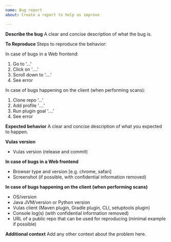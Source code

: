 ```yaml
---
name: Bug report
about: Create a report to help us improve

---
```


**Describe the bug**
A clear and concise description of what the bug is.

**To Reproduce**
Steps to reproduce the behavior:

In case of bugs in a Web frontend:
1. Go to '...'
2. Click on '....'
3. Scroll down to '....'
4. See error

In case of bugs happening on the client (when performing scans):
1. Clone repo '...'
2. Add profile '....'
3. Run plugin goal '....'
4. See error

**Expected behavior**
A clear and concise description of what you expected to happen.

**Vulas version**
- Vulas version (release and commit)

**In case of bugs in a Web frontend**
- Browser type and version [e.g. chrome, safari]
- Screenshot (if possible, with confidential information removed)

**In case of bugs happening on the client (when performing scans)**
- OS/version
- Java JVM/version or Python version
- Vulas client (Maven plugin, Gradle plugin, CLI, setuptools plugin)
- Console log(s) (with confidential information removed)
- URL of a public repo that can be used for reproducing (minimal example if possible)

**Additional context**
Add any other context about the problem here.
